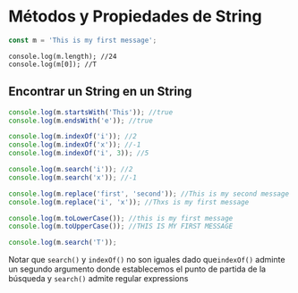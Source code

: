 # Métodos y Propiedades de String

```js
const m = 'This is my first message';
```

```
console.log(m.length); //24
console.log(m[0]); //T
```

## Encontrar un String en un String
```js
console.log(m.startsWith('This')); //true
console.log(m.endsWith('e')); //true

console.log(m.indexOf('i')); //2
console.log(m.indexOf('x')); //-1
console.log(m.indexOf('i', 3)); //5

console.log(m.search('i')); //2
console.log(m.search('x')); //-1

console.log(m.replace('first', 'second')); //This is my second message
console.log(m.replace('i', 'x')); //Thxs is my first message

console.log(m.toLowerCase()); //this is my first message
console.log(m.toUpperCase()); //THIS IS MY FIRST MESSAGE

console.log(m.search('T'));

```

Notar que `search()` y `indexOf()` no son iguales dado que`indexOf()` adminte un segundo argumento donde establecemos el punto de partida de la búsqueda y `search()` admite regular expressions






```js
```